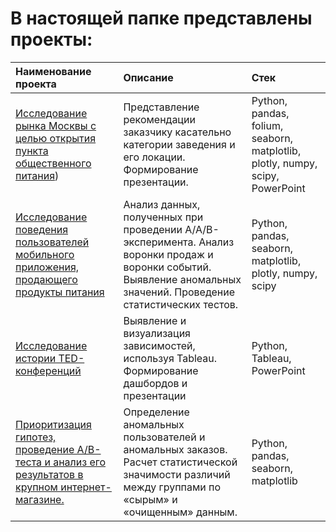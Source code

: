 # В настоящей папке представлены проекты:
Наименование проекта | Описание| Стек |
|:-----|:----|:----|
[Исследование рынка Москвы с целью открытия пункта общественного питания](https://github.com/AlexandrCherezov/yandex_practicum/tree/main/Public_catering)) | Представление рекомендации заказчику касательно категории заведения и его локации. Формирование презентации. |Python, pandas, folium, seaborn, matplotlib, plotly, numpy, scipy, PowerPoint  |
[Исследование поведения пользователей мобильного приложения, продающего продукты питания](https://github.com/AlexandrCherezov/yandex_practicum/tree/main/Мобильное_приложение)| Анализ данных, полученных при проведении A/A/B-эксперимента. Анализ воронки продаж и воронки событий. Выявление аномальных значений. Проведение статистических тестов. | Python, pandas, seaborn, matplotlib, plotly, numpy, scipy|
[Исследование истории TED-конференций](https://github.com/AlexandrCherezov/yandex_practicum/tree/main/Conference_history) | Выявление и визуализация зависимостей, используя Tableau. Формирование дашбордов и презентации|Python, Tableau, PowerPoint|
[Приоритизация гипотез, проведение A/B-теста и анализ его результатов в крупном интернет-магазине.](https://github.com/AlexandrCherezov/yandex_practicum/tree/main/Online_store) | Определение аномальных пользователей и аномальных заказов. Расчет статистической значимости различий между группами по «сырым» и «очищенным» данным. | Python, pandas, seaborn, matplotlib |

